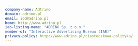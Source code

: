 ```yaml
---
company-name: Adtrino
domain: adrino.pl
email: iod@adrino.pl
home: http://www.adrino.pl
iab-listing-name: "ADRINO Sp. z o.o."
member-of: "Interactive Advertising Bureau (IAB)"
privacy-policy: http://www.adrino.pl/ciasteczkowa-polityka/
---
```




